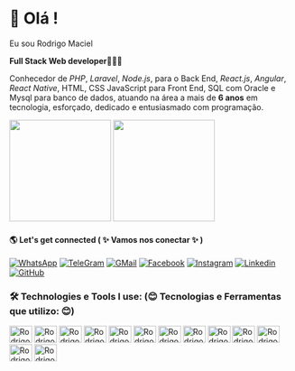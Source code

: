 # 🧐 Olá !
    
Eu sou Rodrigo Maciel
    
 <b>Full Stack Web developer</b>👨🏽‍💻<br>
 
Conhecedor de <i>PHP</i>, <i>Laravel</i>, <i>Node.js</i>, para o Back End, <i>React.js</i>, <i>Angular</i>, <i>React Native</i>, HTML, CSS JavaScript para Front End, SQL com Oracle e Mysql para banco de dados,
atuando na área a mais de <b>6 anos</b> em tecnologia, esforçado, dedicado e entusiasmado com programação.
    
 <div>
   <img height="180cm" src="https://github-readme-stats.vercel.app/api?username=Rinogahr&show_icons=true&theme=synthwave"/>
   <img height="180cm" src="https://github-readme-stats.vercel.app/api/top-langs/?username=Rinogahr&layout=compact&theme=synthwave"/>
 </div>
   
#### 🌎 Let's get connected ( ✨ Vamos nos conectar ✨ )
    
   [![WhatsApp](https://img.shields.io/badge/WhatsApp-25D366?style=for-the-badge&logo=whatsapp&logoColor=white)](https://web.whatsapp.com/)
   [![TeleGram](https://img.shields.io/badge/Telegram-2CA5E0?style=for-the-badge&logo=telegram&logoColor=white)](https://web.telegram.org/k/)
   [![GMail](https://img.shields.io/badge/Telegram-2CA5E0?style=for-the-badge&logo=telegram&logoColor=white)](https://mail.google.com/mail/u/0/?tab=rm&ogbl#inbox)
   [![Facebook](https://img.shields.io/badge/Facebook-1877F2?style=for-the-badge&logo=facebook&logoColor=white)](https://www.facebook.com/rodrigopedro.m)
   [![Instagram](https://img.shields.io/badge/Instagram-E4405F?style=for-the-badge&logo=instagram&logoColor=white)](https://www.instagram.com/maciel__r/)
   [![Linkedin](https://img.shields.io/badge/LinkedIn-0077B5?style=for-the-badge&logo=linkedin&logoColor=white)](https://www.linkedin.com/in/rodrigo-maciel-003b11184/)
   [![GitHub]( https://img.shields.io/badge/GitHub-100000?style=for-the-badge&logo=github&logoColor=white)](https://github.com/Rinogahr)
   
### 🛠️ Technologies e Tools I use: (😊 Tecnologias e Ferramentas que utilizo: 😊)

<div>
    <img aling="center" src="https://cdn.jsdelivr.net/gh/devicons/devicon/icons/html5/html5-plain-wordmark.svg" alt="Rodrigo-html" height="30" width="40"/>
    <img aling="center" src="https://cdn.jsdelivr.net/gh/devicons/devicon/icons/css3/css3-plain-wordmark.svg" alt="Rodrigo-CSS3" height="30" width="40"/>
    <img aling="center" src="https://cdn.jsdelivr.net/gh/devicons/devicon/icons/javascript/javascript-original.svg" alt="Rodrigo-JavaScript" height="30" width="40"/>
    <img aling="center" src="https://cdn.jsdelivr.net/gh/devicons/devicon/icons/jquery/jquery-plain-wordmark.svg" alt="Rodrigo-Jquery" height="30" width="40"/>
    <img aling="center" src="https://cdn.jsdelivr.net/gh/devicons/devicon/icons/react/react-original-wordmark.svg" alt="Rodrigo-ReactJs" height="30" width="40"/>
    <img aling="center" src="https://cdn.jsdelivr.net/gh/devicons/devicon/icons/angularjs/angularjs-plain.svg" alt="Rodrigo-AngulaJs" height="30" width="40"/>
    <img aling="center" src="https://cdn.jsdelivr.net/gh/devicons/devicon/icons/nodejs/nodejs-original-wordmark.svg" alt="Rodrigo-NodeJs" height="30" width="40"/>
    <img aling="center" src="https://cdn.jsdelivr.net/gh/devicons/devicon/icons/php/php-original.svg" alt="Rodrigo-PHP" height="30" width="40"/>
    <img aling="center" src="https://cdn.jsdelivr.net/gh/devicons/devicon/icons/laravel/laravel-plain-wordmark.svg" alt="Rodrigo-Laravel" height="30" width="40"/>
    <img aling="center" src="https://cdn.jsdelivr.net/gh/devicons/devicon/icons/git/git-original-wordmark.svg" alt="Rodrigo-git" height="30" width="40"/>
    <img aling="center" src="https://cdn.jsdelivr.net/gh/devicons/devicon/icons/github/github-original-wordmark.svg" alt="Rodrigo-GitHub" height="30" width="40"/>
    <img aling="center" src="https://cdn.jsdelivr.net/gh/devicons/devicon/icons/oracle/oracle-original.svg" alt="Rodrigo-Oracle" height="30" width="40"/>
    <img aling="center" src="https://cdn.jsdelivr.net/gh/devicons/devicon/icons/mysql/mysql-original-wordmark.svg" alt="Rodrigo-MySql" height="30" width="40"/>
    <!--<img aling="center" src="" alt="Rodrigo-" height="30" width="40"/>-->
</div>

